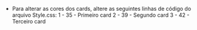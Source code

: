 - Para alterar as cores dos cards, altere as seguintes linhas de código do arquivo Style.css:
    1 - 35 - Primeiro card
    2 - 39 - Segundo card
    3 - 42 - Terceiro card
